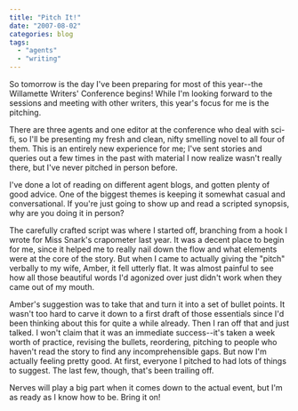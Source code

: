 ```yaml
---
title: "Pitch It!"
date: "2007-08-02"
categories: blog
tags:
  - "agents"
  - "writing"
---
```


So tomorrow is the day I've been preparing for most of this year--the Willamette Writers' Conference begins! While I'm looking forward to the sessions and meeting with other writers, this year's focus for me is the pitching.

There are three agents and one editor at the conference who deal with sci-fi, so I'll be presenting my fresh and clean, nifty smelling novel to all four of them. This is an entirely new experience for me; I've sent stories and queries out a few times in the past with material I now realize wasn't really there, but I've never pitched in person before.

I've done a lot of reading on different agent blogs, and gotten plenty of good advice. One of the biggest themes is keeping it somewhat casual and conversational. If you're just going to show up and read a scripted synopsis, why are you doing it in person?

The carefully crafted script was where I started off, branching from a hook I wrote for Miss Snark's crapometer last year. It was a decent place to begin for me, since it helped me to really nail down the flow and what elements were at the core of the story. But when I came to actually giving the "pitch" verbally to my wife, Amber, it fell utterly flat. It was almost painful to see how all those beautiful words I'd agonized over just didn't work when they came out of my mouth.

Amber's suggestion was to take that and turn it into a set of bullet points. It wasn't too hard to carve it down to a first draft of those essentials since I'd been thinking about this for quite a while already. Then I ran off that and just talked. I won't claim that it was an immediate success--it's taken a week worth of practice, revising the bullets, reordering, pitching to people who haven't read the story to find any incomprehensible gaps. But now I'm actually feeling pretty good. At first, everyone I pitched to had lots of things to suggest. The last few, though, that's been trailing off.

Nerves will play a big part when it comes down to the actual event, but I'm as ready as I know how to be. Bring it on!
